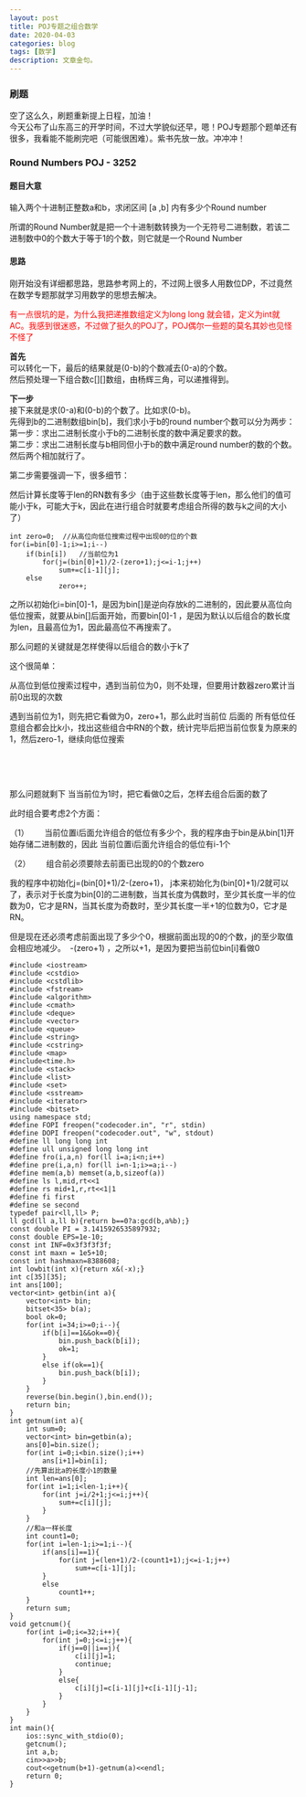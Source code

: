 ```yaml
---
layout: post
title: POJ专题之组合数学
date: 2020-04-03
categories: blog
tags: [数学]
description: 文章金句。
---
```


### 刷题
空了这么久，刷题重新提上日程，加油！<br>
今天公布了山东高三的开学时间，不过大学貌似还早，嗯！POJ专题那个题单还有很多，我看能不能刷完吧（可能很困难）。紫书先放一放。冲冲冲！

### Round Numbers POJ - 3252
#### 题目大意
输入两个十进制正整数a和b，求闭区间 [a ,b] 内有多少个Round number

所谓的Round Number就是把一个十进制数转换为一个无符号二进制数，若该二进制数中0的个数大于等于1的个数，则它就是一个Round Number
#### 思路
刚开始没有详细都思路，思路参考网上的，不过网上很多人用数位DP，不过竟然在数学专题那就学习用数学的思想去解决。
<p style="color: red;">有一点很坑的是，为什么我把递推数组定义为long long 就会错，定义为int就AC。我感到很迷惑，不过做了挺久的POJ了，POJ偶尔一些题的莫名其妙也见怪不怪了</p>

**首先**<br>
可以转化一下，最后的结果就是(0-b)的个数减去(0-a)的个数。<br>
然后预处理一下组合数c[][]数组，由杨辉三角，可以递推得到。<br>

**下一步**<br>
接下来就是求(0-a)和(0-b)的个数了。比如求(0-b)。<br>
先得到b的二进制数组bin[b]，我们求小于b的round number个数可以分为两步：<br>
第一步：求出二进制长度小于b的二进制长度的数中满足要求的数。<br>
第二步：求出二进制长度与b相同但小于b的数中满足round number的数的个数。<br>
然后两个相加就行了。

第二步需要强调一下，很多细节：<br>

然后计算长度等于len的RN数有多少（由于这些数长度等于len，那么他们的值可能小于k，可能大于k，因此在进行组合时就要考虑组合所得的数与k之间的大小了）

	int zero=0;  //从高位向低位搜索过程中出现0的位的个数
	for(i=bin[0]-1;i>=1;i--)
		if(bin[i])   //当前位为1
			for(j=(bin[0]+1)/2-(zero+1);j<=i-1;j++)
				sum+=c[i-1][j];
		else
				zero++;

之所以初始化i=bin[0]-1，是因为bin[]是逆向存放k的二进制的，因此要从高位向低位搜索，就要从bin[]后面开始，而要bin[0]-1 ，是因为默认以后组合的数长度为len，且最高位为1，因此最高位不再搜索了。

那么问题的关键就是怎样使得以后组合的数小于k了

这个很简单：

从高位到低位搜索过程中，遇到当前位为0，则不处理，但要用计数器zero累计当前0出现的次数

遇到当前位为1，则先把它看做为0，zero+1，那么此时当前位 后面的 所有低位任意组合都会比k小，找出这些组合中RN的个数，统计完毕后把当前位恢复为原来的1，然后zero-1，继续向低位搜索

 

 

那么问题就剩下 当当前位为1时，把它看做0之后，怎样去组合后面的数了

此时组合要考虑2个方面：

（1）       当前位置i后面允许组合的低位有多少个，我的程序由于bin是从bin[1]开始存储二进制数的，因此 当前位置i后面允许组合的低位有i-1个

（2）       组合前必须要除去前面已出现的0的个数zero

我的程序中初始化j=(bin[0]+1)/2-(zero+1)， j本来初始化为(bin[0]+1)/2就可以了，表示对于长度为bin[0]的二进制数，当其长度为偶数时，至少其长度一半的位数为0，它才是RN，当其长度为奇数时，至少其长度一半+1的位数为0，它才是RN。

但是现在还必须考虑前面出现了多少个0，根据前面出现的0的个数，j的至少取值会相应地减少。  -(zero+1) ，之所以+1，是因为要把当前位bin[i]看做0


```
#include <iostream>
#include <cstdio>
#include <cstdlib>
#include <fstream>
#include <algorithm>
#include <cmath>
#include <deque>
#include <vector>
#include <queue>
#include <string>
#include <cstring>
#include <map>
#include<time.h>
#include <stack>
#include <list>
#include <set>
#include <sstream>
#include <iterator>
#include <bitset>
using namespace std;
#define FOPI freopen("codecoder.in", "r", stdin)
#define DOPI freopen("codecoder.out", "w", stdout)
#define ll long long int
#define ull unsigned long long int
#define fro(i,a,n) for(ll i=a;i<n;i++)
#define pre(i,a,n) for(ll i=n-1;i>=a;i--)
#define mem(a,b) memset(a,b,sizeof(a))
#define ls l,mid,rt<<1
#define rs mid+1,r,rt<<1|1
#define fi first
#define se second
typedef pair<ll,ll> P;
ll gcd(ll a,ll b){return b==0?a:gcd(b,a%b);}
const double PI = 3.1415926535897932;
const double EPS=1e-10;
const int INF=0x3f3f3f3f;
const int maxn = 1e5+10;
const int hashmaxn=8388608;
int lowbit(int x){return x&(-x);}
int c[35][35];
int ans[100];
vector<int> getbin(int a){
    vector<int> bin;
    bitset<35> b(a);
    bool ok=0;
    for(int i=34;i>=0;i--){
        if(b[i]==1&&ok==0){
            bin.push_back(b[i]);
            ok=1;
        }
        else if(ok==1){
            bin.push_back(b[i]);
        }
    }
    reverse(bin.begin(),bin.end());
    return bin;
}
int getnum(int a){
    int sum=0;
    vector<int> bin=getbin(a);
    ans[0]=bin.size();
    for(int i=0;i<bin.size();i++)
        ans[i+1]=bin[i];
    //先算出比a的长度小1的数量
    int len=ans[0];
    for(int i=1;i<len-1;i++){
        for(int j=i/2+1;j<=i;j++){
            sum+=c[i][j];
        }
    }
    //和a一样长度
    int count1=0;
    for(int i=len-1;i>=1;i--){
        if(ans[i]==1){
            for(int j=(len+1)/2-(count1+1);j<=i-1;j++)
                sum+=c[i-1][j];
        }
        else
            count1++;
    }
    return sum;
}
void getcnum(){
    for(int i=0;i<=32;i++){
        for(int j=0;j<=i;j++){
            if(j==0||i==j){
                c[i][j]=1;
                continue;
            }
            else{
                c[i][j]=c[i-1][j]+c[i-1][j-1];
            }
        }
    }
}
int main(){
    ios::sync_with_stdio(0);
    getcnum();
    int a,b;
    cin>>a>>b;
    cout<<getnum(b+1)-getnum(a)<<endl;
    return 0;
}
```








